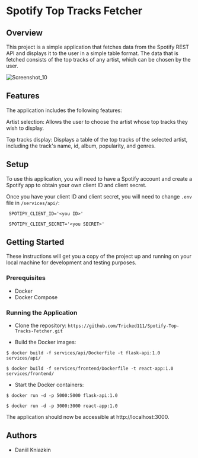 
# Spotify Top Tracks Fetcher




## Overview

This project is a simple application that fetches data from the Spotify REST API and displays it to the user in a simple table format. The data that is fetched consists of the top tracks of any artist, which can be chosen by the user.

![Screenshot_10](https://user-images.githubusercontent.com/91503097/220920521-b24c2655-bc81-4b50-8995-c8207d7dcb4c.png)

## Features

The application includes the following features:

Artist selection: Allows the user to choose the artist whose top tracks they wish to display.

Top tracks display: Displays a table of the top tracks of the selected artist, including the track's name, id, album, popularity, and genres.

## Setup
To use this application, you will need to have a Spotify account and create a Spotify app to obtain your own client ID and client secret.

Once you have your client ID and client secret, you will need to change ``.env`` file in ``/services/api/``:

`` SPOTIPY_CLIENT_ID='<you ID>'``

`` SPOTIPY_CLIENT_SECRET='<you SECRET>'``


## Getting Started

These instructions will get you a copy of the project up and running on your local machine for development and testing purposes.

### Prerequisites

* Docker
* Docker Compose

### Running the Application

* Clone the repository: `https://github.com/Tricked111/Spotify-Top-Tracks-Fetcher.git`

* Build the Docker images:

`` $ docker build -f services/api/Dockerfile -t flask-api:1.0 services/api/ ``

`` $ docker build -f services/frontend/Dockerfile -t react-app:1.0 services/frontend/ ``



* Start the Docker containers:

 `$ docker run -d -p 5000:5000 flask-api:1.0 `

`$ docker run -d -p 3000:3000 react-app:1.0 `

The application should now be accessible at http://localhost:3000.




## Authors
* Daniil Kniazkin
